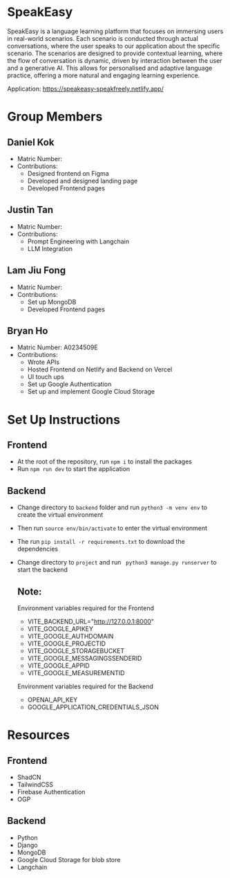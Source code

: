 # SpeakEasy

SpeakEasy is a language learning platform that focuses on immersing users in real-world scenarios. Each scenario is conducted through actual conversations, where the user speaks to our application about the specific scenario. The scenarios are designed to provide contextual learning, where the flow of conversation is dynamic, driven by interaction between the user and a generative AI. This allows for personalised and adaptive language practice, offering a more natural and engaging learning experience.

Application: https://speakeasy-speakfreely.netlify.app/

# Group Members

## Daniel Kok

- Matric Number:
- Contributions:
  - Designed frontend on Figma
  - Developed and designed landing page
  - Developed Frontend pages

## Justin Tan

- Matric Number:
- Contributions:
  - Prompt Engineering with Langchain
  - LLM Integration

## Lam Jiu Fong

- Matric Number:
- Contributions:
  - Set up MongoDB
  - Developed Frontend pages

## Bryan Ho

- Matric Number: A0234509E
- Contributions:
  - Wrote APIs
  - Hosted Frontend on Netlify and Backend on Vercel
  - UI touch ups
  - Set up Google Authentication
  - Set up and implement Google Cloud Storage

# Set Up Instructions

## Frontend

- At the root of the repository, run `npm i` to install the packages
- Run `npm run dev` to start the application

## Backend

- Change directory to `backend` folder and run `python3 -m venv env` to create the virtual environment
- Then run `source env/bin/activate` to enter the virtual environment
- The run `pip install -r requirements.txt` to download the dependencies
- Change directory to `project` and run ` python3 manage.py runserver` to start the backend

  ## Note:

  Environment variables required for the Frontend

  - VITE_BACKEND_URL="http://127.0.0.1:8000"
  - VITE_GOOGLE_APIKEY
  - VITE_GOOGLE_AUTHDOMAIN
  - VITE_GOOGLE_PROJECTID
  - VITE_GOOGLE_STORAGEBUCKET
  - VITE_GOOGLE_MESSAGINGSSENDERID
  - VITE_GOOGLE_APPID
  - VITE_GOOGLE_MEASUREMENTID

  Environment variables required for the Backend

  - OPENAI_API_KEY
  - GOOGLE_APPLICATION_CREDENTIALS_JSON

# Resources

## Frontend

- ShadCN
- TailwindCSS
- Firebase Authentication
- OGP

## Backend

- Python
- Django
- MongoDB
- Google Cloud Storage for blob store
- Langchain
